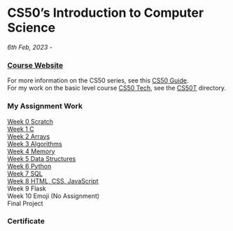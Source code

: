 # CS50’s Introduction to Computer Science 
*6th Feb, 2023 -*

### [Course Website](https://cs50.harvard.edu/x/2023/)  
For more information on the CS50 series, see this [CS50 Guide](https://www.classcentral.com/report/harvard-cs50-guide/).  
For my work on the basic level course [CS50 Tech](https://cs50.harvard.edu/technology/2017/), see the [CS50T](CS50T) directory. 

### My Assignment Work

[Week 0 Scratch](Week0)  
[Week 1 C](Week1)  
[Week 2 Arrays](Week2)  
[Week 3 Algorithms](Week3)  
[Week 4 Memory](Week4)  
[Week 5 Data Structures](Week5)  
[Week 6 Python](Week6)  
[Week 7 SQL](Week7)  
[Week 8 HTML, CSS, JavaScript](Week8)  
Week 9 Flask  
Week 10 Emoji (No Assignment)  
Final Project

### Certificate
